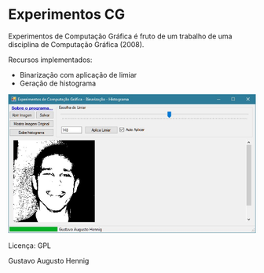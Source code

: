 # Experimentos CG
Experimentos de Computação Gráfica é fruto de um trabalho de uma disciplina de Computação Gráfica (2008).


Recursos implementados: 
 - Binarização com aplicação de limiar
 - Geração de histograma


![alt text](https://raw.githubusercontent.com/GustavoHennig/ExperimentosCG/master/ExperimentosCG.jpg "Limiarização")


Licença: GPL

Gustavo Augusto Hennig
